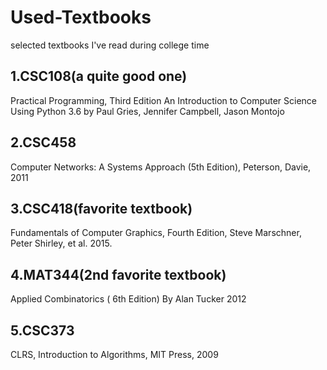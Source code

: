 # Used-Textbooks
selected textbooks I've read during college time

## 1.CSC108(a quite good one)
Practical Programming, Third Edition
An Introduction to Computer Science Using Python 3.6 by Paul Gries, Jennifer Campbell, Jason Montojo

## 2.CSC458
Computer Networks: A Systems Approach (5th Edition), Peterson, Davie, 2011

## 3.CSC418(favorite textbook)
Fundamentals of Computer Graphics, Fourth Edition, Steve Marschner, Peter Shirley, et al. 2015.

## 4.MAT344(2nd favorite textbook)
Applied Combinatorics ( 6th Edition) By Alan Tucker 2012 

## 5.CSC373
CLRS, Introduction to Algorithms, MIT Press, 2009
